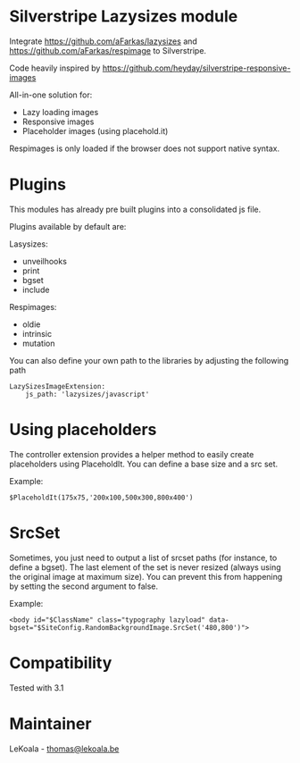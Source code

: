Silverstripe Lazysizes module
==================
Integrate https://github.com/aFarkas/lazysizes and https://github.com/aFarkas/respimage
to Silverstripe.

Code heavily inspired by https://github.com/heyday/silverstripe-responsive-images

All-in-one solution for:
- Lazy loading images
- Responsive images
- Placeholder images (using placehold.it)

Respimages is only loaded if the browser does not support native syntax.

Plugins
==================
This modules has already pre built plugins into a consolidated js file.

Plugins available by default are:

Lasysizes:
- unveilhooks
- print
- bgset
- include

Respimages:
- oldie
- intrinsic
- mutation

You can also define your own path to the libraries by adjusting the following path

	LazySizesImageExtension:
		js_path: 'lazysizes/javascript'

Using placeholders
==================

The controller extension provides a helper method to easily create placeholders
using PlaceholdIt. You can define a base size and a src set.

Example:

	$PlaceholdIt(175x75,'200x100,500x300,800x400')

SrcSet
==================

Sometimes, you just need to output a list of srcset paths (for instance, to define
a bgset). The last element of the set is never resized (always using the original image at maximum size).
You can prevent this from happening by setting the second argument to false.

Example:

	<body id="$ClassName" class="typography lazyload" data-bgset="$SiteConfig.RandomBackgroundImage.SrcSet('480,800')">

Compatibility
==================
Tested with 3.1

Maintainer
==================
LeKoala - thomas@lekoala.be